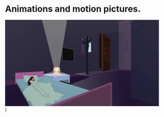 # Animations and motion pictures.

![This is an image](https://github.com/MohsinIsam/Portfolio/blob/3010a21c99dd8aef2d024123f2b55795c697cd9f/Art/Animation/A%20dark,%20mysterious%20demon%20lurks%20in%20the%20shadows%20done.gif))

